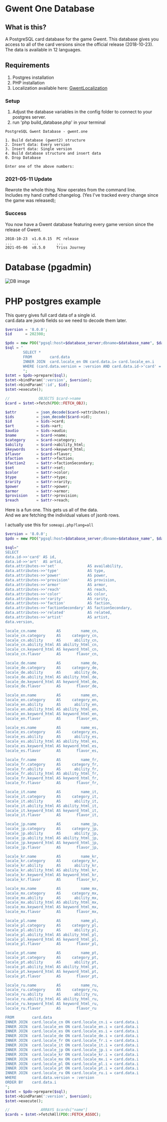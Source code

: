 ﻿# Gwent One Database

## What is this?
A PostgreSQL card database for the game Gwent. This database gives you access to all of the card versions since the official release (2018-10-23). The data is available in 12 languages.

## Requirements
1. Postgres installation
2. PHP installation
3. Localization available here: [GwentLocalization](https://github.com/teddybee-r/GwentLocalization "github.com/teddybee-r/GwentLocalization")  

### Setup
1. Adjust the database variables in the config folder to connect to your postgres server.
2. run 'php build_database.php' in your terminal


```
PostgreSQL Gwent Database - gwent.one

1. Build database (gwent2) structure
2. Insert data: Every version
3. Insert data: Single version
4. Build database structure and insert data
0. Drop Database

Enter one of the above numbers: 
```

### 2021-05-11 Update
Rewrote the whole thing. Now operates from the command line.  
Includes my hand crafted changelog. (Yes I've tracked every change since the game was released);

### Success
You now have a Gwent database featuring every game version since the release of Gwent.  
```
2018-10-23  v1.0.0.15  PC release  
...         ...        ...  
2021-05-06  v8.5.0     Triss Journey
```

# Database (pgadmin)
![DB image](database.png)

# PHP postgres example
This query gives full card data of a single id.  
card.data are jsonb fields so we need to decode them later.

```php
$version = '8.0.0';
$id      = 202308;

$pdo = new PDO("pgsql:host=$database_server;dbname=$database_name", $database_user, $database_pass);
$sql = "
        SELECT *     
        FROM        card.data
        INNER JOIN  card.locale_en ON card.data.i= card.locale_en.i
        WHERE (card.data.version = :version AND card.data.id->'card' = :id)
        ";
$stmt = $pdo->prepare($sql);
$stmt->bindParam(':version', $version);
$stmt->bindParam(':id', $id);
$stmt->execute();

//             OBJECTS $card->name
$card = $stmt->fetch(PDO::FETCH_OBJ);

$attr         = json_decode($card->attributes);
$ids          = json_decode($card->id);
$id           = $ids->card;
$art          = $ids->art;
$audio        = $ids->audio;
$name         = $card->name;
$category     = $card->category;
$ability      = $card->ability_html;
$keywords     = $card->keyword_html;
$flavor       = $card->flavor;
$faction      = $attr->faction;
$faction2     = $attr->factionSecondary;
$set          = $attr->set;
$color        = $attr->color;
$type         = $attr->type;
$rarity       = $attr->rarity;
$power        = $attr->power;
$armor        = $attr->armor;
$provision    = $attr->provision;
$reach	      = $attr->reach;
```
Here is a fun one. This gets us all of the data.  
And we are fetching the individual values of jsonb rows.  

I actually use this for `someapi.php?lang=all`
```php
$version = '8.0.0';
$pdo = new PDO("pgsql:host=$database_server;dbname=$database_name", $database_user, $database_pass);

$sql="
SELECT 
data.id->>'card' AS id,
data.id->>'art'  AS artid,
data.attributes->>'set'              AS availability,
data.attributes->>'type'             AS type,
data.attributes->>'power'            AS power,
data.attributes->>'provision'        AS provision,
data.attributes->>'armor'            AS armor,
data.attributes->>'reach'            AS reach,
data.attributes->>'color'            AS color,
data.attributes->>'rarity'           AS rarity,
data.attributes->>'faction'          AS faction,
data.attributes->>'factionSecondary' AS factionSecondary,
data.attributes->>'related'          AS related,
data.attributes->>'artist'           AS artist,
data.version,

locale_cn.name         AS         name_cn,
locale_cn.category     AS     category_cn,
locale_cn.ability      AS      ability_cn,
locale_cn.ability_html AS ability_html_cn,
locale_cn.keyword_html AS keyword_html_cn,
locale_cn.flavor       AS       flavor_cn,

locale_de.name         AS         name_de,
locale_de.category     AS     category_de,
locale_de.ability      AS      ability_de,
locale_de.ability_html AS ability_html_de,
locale_de.keyword_html AS keyword_html_de,
locale_de.flavor       AS       flavor_de,

locale_en.name         AS         name_en,
locale_en.category     AS     category_en,
locale_en.ability      AS      ability_en,
locale_en.ability_html AS ability_html_en,
locale_en.keyword_html AS keyword_html_en,
locale_en.flavor       AS       flavor_en,

locale_es.name         AS         name_es,
locale_es.category     AS     category_es,
locale_es.ability      AS      ability_es,
locale_es.ability_html AS ability_html_es,
locale_es.keyword_html AS keyword_html_es,
locale_es.flavor       AS       flavor_es,

locale_fr.name         AS         name_fr,
locale_fr.category     AS     category_fr,
locale_fr.ability      AS      ability_fr,
locale_fr.ability_html AS ability_html_fr,
locale_fr.keyword_html AS keyword_html_fr,
locale_fr.flavor       AS       flavor_fr,

locale_it.name         AS         name_it,
locale_it.category     AS     category_it,
locale_it.ability      AS      ability_it,
locale_it.ability_html AS ability_html_it,
locale_it.keyword_html AS keyword_html_it,
locale_it.flavor       AS       flavor_it,

locale_jp.name         AS         name_jp,
locale_jp.category     AS     category_jp,
locale_jp.ability      AS      ability_jp,
locale_jp.ability_html AS ability_html_jp,
locale_jp.keyword_html AS keyword_html_jp,
locale_jp.flavor       AS       flavor_jp,

locale_kr.name         AS         name_kr,
locale_kr.category     AS     category_kr,
locale_kr.ability      AS      ability_kr,
locale_kr.ability_html AS ability_html_kr,
locale_kr.keyword_html AS keyword_html_kr,
locale_kr.flavor       AS       flavor_kr,

locale_mx.name         AS         name_mx,
locale_mx.category     AS     category_mx,
locale_mx.ability      AS      ability_mx,
locale_mx.ability_html AS ability_html_mx,
locale_mx.keyword_html AS keyword_html_mx,
locale_mx.flavor       AS       flavor_mx,

locale_pl.name         AS         name_pl,
locale_pl.category     AS     category_pl,
locale_pl.ability      AS      ability_pl,
locale_pl.ability_html AS ability_html_pl,
locale_pl.keyword_html AS keyword_html_pl,
locale_pl.flavor       AS       flavor_pl,

locale_pt.name         AS         name_pt,
locale_pt.category     AS     category_pt,
locale_pt.ability      AS      ability_pt,
locale_pt.ability_html AS ability_html_pt,
locale_pt.keyword_html AS keyword_html_pt,
locale_pt.flavor       AS       flavor_pt,

locale_ru.name         AS         name_ru,
locale_ru.category     AS     category_ru,
locale_ru.ability      AS      ability_ru,
locale_ru.ability_html AS ability_html_ru,
locale_ru.keyword_html AS keyword_html_ru,
locale_ru.flavor       AS       flavor_ru

FROM        card.data
INNER JOIN  card.locale_cn ON card.locale_cn.i = card.data.i
INNER JOIN  card.locale_en ON card.locale_en.i = card.data.i
INNER JOIN  card.locale_es ON card.locale_es.i = card.data.i
INNER JOIN  card.locale_de ON card.locale_de.i = card.data.i
INNER JOIN  card.locale_fr ON card.locale_fr.i = card.data.i
INNER JOIN  card.locale_it ON card.locale_it.i = card.data.i
INNER JOIN  card.locale_jp ON card.locale_jp.i = card.data.i
INNER JOIN  card.locale_kr ON card.locale_kr.i = card.data.i
INNER JOIN  card.locale_mx ON card.locale_mx.i = card.data.i
INNER JOIN  card.locale_pl ON card.locale_pl.i = card.data.i
INNER JOIN  card.locale_pt ON card.locale_pt.i = card.data.i
INNER JOIN  card.locale_ru ON card.locale_ru.i = card.data.i
WHERE       card.data.version = :version
ORDER BY    card.data.i
";
$stmt = $pdo->prepare($sql);
$stmt->bindParam(':version', $version);
$stmt->execute();

//              ARRAYS $cards["name"]
$cards = $stmt->fetchAll(PDO::FETCH_ASSOC);
```